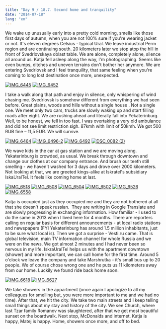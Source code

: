 ```yaml
---
title: "Day 9 / 18.7. Second home and tranquility"
date: "2014-07-18"
lang: "en"
---
```


We wake up unusually early into a pretty cold morning, smells like those first days of autumn, when you are not 100% sure if you're wearing jacket or not. It's eleven degrees Celsius - typical Ural. We leave industrial Perm region and are continuing south. 20 kilometers later we stop atop the hill in front of Svedrlovskaya oblast table. We are alone, completely alone, silence all around us. Katja fell asleep along the way, I'm photographing. Seems like even bumps, ditches and uneven terrains don't bother her anymore. We are entering Svedrlovsk and I feel tranquility, that same feeling when you're coming to long lost destination once more, unexpected.

[![IMG_6445](images/IMG_6445-300x200.jpg)](http://gremovmongolijo.com/wp-content/uploads/2014/07/IMG_6445.jpg) [![IMG_6452](images/IMG_6452-300x200.jpg)](http://gremovmongolijo.com/wp-content/uploads/2014/07/IMG_6452.jpg)

I take a walk along that path and enjoy in silence, only whispering of wind chasing me. Svedrlovsk is somehow different from everything we had seen before. Great plains, woods and hills without a single house . Not a single one. We meet only two cars, trucks are slowly waking up and start filling roads after eight. We are rushing ahead and literally fall into Yekaterinburg. Well, to be honest, we fell in too fast. I was overtaking a very old ambulance and did not see limit restriction sigh. 87kmh with limit of 50kmh. We got 500 RUB fine – 11,5 EUR. We will survive.

[![IMG_6464](images/IMG_6464-300x200.jpg)](http://gremovmongolijo.com/wp-content/uploads/2014/07/IMG_6464.jpg) [![IMG_6496-2](images/IMG_6496-2-300x200.jpg)](http://gremovmongolijo.com/wp-content/uploads/2014/07/IMG_6496-2.jpg) [![IMG_6492](images/IMG_6492-300x200.jpg)](http://gremovmongolijo.com/wp-content/uploads/2014/07/IMG_6492.jpg) [![DSC_0082 (2)](images/DSC_0082-2-300x200.jpg)](http://gremovmongolijo.com/wp-content/uploads/2014/07/DSC_0082-2.jpg)

We wave kids in the car at gas station and we are moving along. Yekaterinburg is crowded, as usual. We break through downtown and change our clothes at our company entrance. And brush our teeth still smelling - we haven't washed for 3 days and drove over 2000 kilometers. Not looking at that, we are greeted kings-alike at Iskratel's subsidiary IskaUralTel. It feels like coming home at last.

[![IMG_6518](images/IMG_6518-300x200.jpg)](http://gremovmongolijo.com/wp-content/uploads/2014/07/IMG_6518.jpg) [![IMG_6508](images/IMG_6508-300x200.jpg)](http://gremovmongolijo.com/wp-content/uploads/2014/07/IMG_6508.jpg) [![IMG_6504](images/IMG_6504-300x200.jpg)](http://gremovmongolijo.com/wp-content/uploads/2014/07/IMG_6504.jpg) [![IMG_6502](images/IMG_6502-300x200.jpg)](http://gremovmongolijo.com/wp-content/uploads/2014/07/IMG_6502.jpg) [![IMG_6526](images/IMG_6526-300x200.jpg)](http://gremovmongolijo.com/wp-content/uploads/2014/07/IMG_6526.jpg) [![IMG_6558](images/IMG_6558-300x200.jpg)](http://gremovmongolijo.com/wp-content/uploads/2014/07/IMG_6558.jpg)

Katja is occupied just as they occupied me and they are not bothered at all that she doesn't speak russian.  They are writing in Google Translate and are slowly progressing in exchanging information. How familiar - I used to do the same in 2013 when I lived here for 4 months. There are reporters calling on regular basis for different announcements - at local radio stations and newspapers (FYI Yekaterinburg has around 1.5 million inhabitants, just to be sure what local is). Then we got a surprise - Vesti.ru came. That is global television, main TV information channel for whole Russia and we were on the news. We got almost 2 minutes and I had never been so nervous in my life. IskraUralTel helps us with the apartment downtown (shower) and more important, we can call home for the first time. Around 5 o'clock we leave the company and take Marshrutka - it's small bus up to 20 people. We of course chose wrong one and he puts us 11 kilometers away from our home. Luckily we found ride back home soon.

[![IMG_6618](images/IMG_6618-300x200.jpg)](http://gremovmongolijo.com/wp-content/uploads/2014/07/IMG_6618.jpg) [![IMG_6627](images/IMG_6627-300x200.jpg)](http://gremovmongolijo.com/wp-content/uploads/2014/07/IMG_6627.jpg)

We take showers in the appartment (once again I apologize to all my colleagues for smelling but, you were more important to me and we had no time). After that, we hit the city. We take two main streets and I keep telling small things about my stay and history of the city. We see Church, where last Tzar family Romanov was slaughtered, after that we get most beautiful sunset on the boardwalk. Next stop, McDonalds and internet. Katja is happy, Matej is happy. Home, showers once more, and off to bed.
